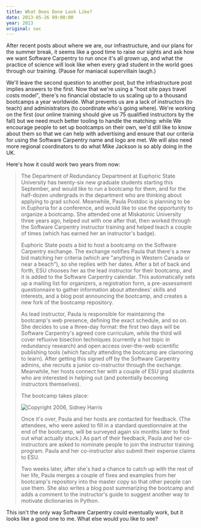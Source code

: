 ```yaml
---
title: What Does Done Look Like?
date: 2013-05-26 09:00:00
year: 2013
original: swc
---
```

<p>
  After recent posts about
  where we are,
  our infrastructure,
  and
  our plans for the summer break,
  it seems like a good time to raise our sights and ask
  how we want Software Carpentry to run once it's all grown up,
  and what the practice of science will look like
  when every grad student in the world goes through our training.
  (Pause for maniacal supervillain laugh.)
</p>
<p>
  We'll leave the second question to another post,
  but the infrastructure post
  implies answers to the first.
  Now that we're using a "host site pays travel costs model",
  there's no financial obstacle to us scaling up to a thousand bootcamps a year worldwide.
  What prevents us are a lack of instructors (to teach)
  and administrators (to coordinate who's going where).
  We're working on the first
  (our online training
  should give us 75 qualified instructors by the fall)
  but we need much better tooling to handle the matching:
  while We encourage people to set up bootcamps on their own,
  we'd still like to know about them
  so that we can help with advertising
  and ensure that our criteria for using the Software Carpentry name and logo are met.
  We will also need more regional coordinators to do
  what Mike Jackson is so ably doing in the UK.
</p>
<p>
  Here's how it could work two years from now:
</p>
<blockquote>
  <p>
    The Department of Redundancy Department at Euphoric State University
    has twenty-six new graduate students starting this September,
    and would like to run a bootcamp for them,
    and for the half-dozen undergrads in the department
    who are thinking about applying to grad school.
    Meanwhile,
    Paula Postdoc is planning to be in Euphoria for a conference,
    and would like to use the opportunity to organize a bootcamp.
    She attended one at Miskatonic University three years ago,
    helped out with one after that,
    then worked through the Software Carpentry instructor training
    and helped teach a couple of times
    (which has earned her an instructor's badge).
  </p>
  <p>
    Euphoric State posts a bid to host a bootcamp on the Software Carpentry exchange.
    The exchange notifies Paula that there's a new bid matching her criteria
    (which are "anything in Western Canada or near a beach"),
    so she replies with her dates.
    After a bit of back and forth,
    ESU chooses her as the lead instructor for their bootcamp,
    and it is added to the Software Carpentry calendar.
    This automatically sets up a mailing list for organizers,
    a registration form,
    a pre-assessment questionnaire to gather information about attendees' skills and interests,
    and a blog post announcing the bootcamp,
    and creates a new fork of the bootcamp repository.
  </p>
  <p>
    As lead instructor,
    Paula is responsible for maintaining the bootcamp's web presence,
    defining the exact schedule,
    and so on.
    She decides to use a three-day format:
    the first two days will be Software Carpentry's agreed core curriculum,
    while the third will cover refluxive bisection techniques
    (currently a hot topic in redundancy research)
    and open access over-the-web scientific publishing tools
    (which faculty attending the bootcamp are clamoring to learn).
    After getting this signed off by the Software Carpentry admins,
    she recruits a junior co-instructor through the exchange.
    Meanwhile,
    her hosts connect her with a couple of ESU grad students
    who are interested in helping out
    (and potentially becoming instructors themselves).
  </p>
  <p>
    The bootcamp takes place:
  </p>
  <img src="{{'/files/2013/05/miracle.jpg' | relative_url}}" alt="Copyright 2006, Sidney Harris" class="centered">
  <p>
    Once it's over,
    Paula and her hosts are contacted for feedback.
    (The attendees,
    who were asked to fill in a standard questionnaire at the end of the bootcamp,
    will be surveyed again six months later to find out what actually stuck.)
    As part of their feedback,
    Paula and her co-instructors are asked to nominate people
    to join the instructor training program.
    Paula and her co-instructor also submit their expense claims to ESU.
  </p>
  <p>
    Two weeks later,
    after she's had a chance to catch up with the rest of her life,
    Paula merges a couple of fixes and examples from her bootcamp's repository
    into the master copy
    so that other people can use them.
    She also writes a blog post summarizing the bootcamp
    and adds a comment to the instructor's guide
    to suggest another way to motivate dictionaries in Python.
  </p>
</blockquote>
<p>
  This isn't the only way Software Carpentry could eventually work,
  but it looks like a good one to me.
  What else would you like to see?
</p>
